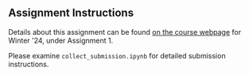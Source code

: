 ## Assignment Instructions
Details about this assignment can be found [on the course webpage](https://courses.cs.washington.edu/courses/cse493g1/24wi/assignments/) for Winter '24, under Assignment 1.


Please examine `collect_submission.ipynb` for detailed submission instructions.